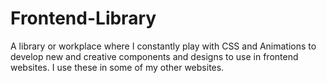 # Frontend-Library
A library or workplace where I constantly play with CSS and Animations to develop new and creative components and designs to use in frontend websites.
I use these in some of my other websites.
